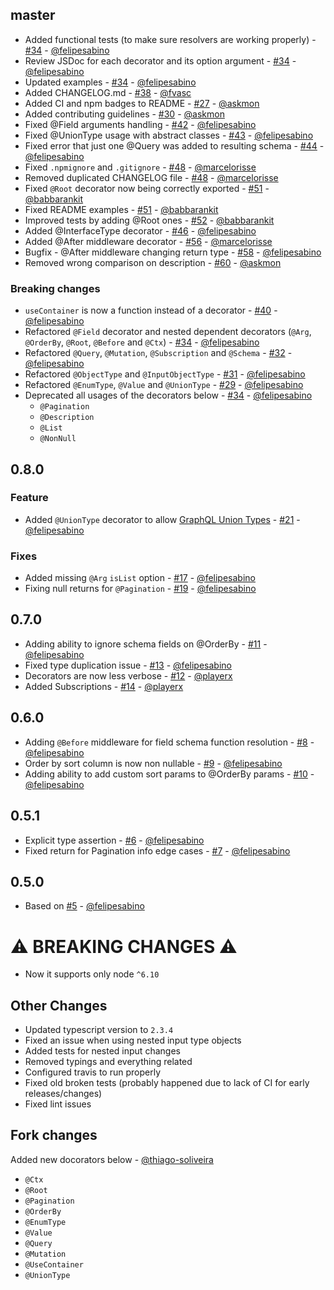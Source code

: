 ## master

- Added functional tests (to make sure resolvers are working properly) - [#34](https://github.com/indigotech/graphql-schema-decorator/pull/34) - [@felipesabino](https://github.com/felipesabino)
- Review JSDoc for each decorator and its option argument - [#34](https://github.com/indigotech/graphql-schema-decorator/pull/34) - [@felipesabino](https://github.com/felipesabino)
- Updated examples - [#34](https://github.com/indigotech/graphql-schema-decorator/pull/34) - [@felipesabino](https://github.com/felipesabino)
- Added CHANGELOG.md - [#38](https://github.com/indigotech/graphql-schema-decorator/pull/38) - [@fvasc](https://github.com/fvasc)
- Added CI and npm badges to README - [#27](https://github.com/indigotech/graphql-schema-decorator/pull/27) - [@askmon](https://github.com/askmon)
- Added contributing guidelines - [#30](https://github.com/indigotech/graphql-schema-decorator/pull/30) - [@askmon](https://github.com/askmon)
- Fixed @Field arguments handling - [#42](https://github.com/indigotech/graphql-schema-decorator/pull/42) - [@felipesabino](https://github.com/felipesabino)
- Fixed @UnionType usage with abstract classes - [#43](https://github.com/indigotech/graphql-schema-decorator/pull/43) - [@felipesabino](https://github.com/felipesabino)
- Fixed error that just one @Query was added to resulting schema - [#44](https://github.com/indigotech/graphql-schema-decorator/pull/44) - [@felipesabino](https://github.com/felipesabino)
- Fixed `.npmignore` and `.gitignore` - [#48](https://github.com/indigotech/graphql-schema-decorator/pull/48) - [@marcelorisse](https://github.com/marcelorisse)
- Removed duplicated CHANGELOG file - [#48](https://github.com/indigotech/graphql-schema-decorator/pull/48) - [@marcelorisse](https://github.com/marcelorisse)
- Fixed `@Root` decorator now being correctly exported - [#51](https://github.com/indigotech/graphql-schema-decorator/pull/51) - [@babbarankit](https://github.com/babbarankit)
- Fixed README examples - [#51](https://github.com/indigotech/graphql-schema-decorator/pull/51) - [@babbarankit](https://github.com/babbarankit)
- Improved tests by adding @Root ones - [#52](https://github.com/indigotech/graphql-schema-decorator/pull/52) - [@babbarankit](https://github.com/babbarankit)
- Added @InterfaceType decorator - [#46](https://github.com/indigotech/graphql-schema-decorator/pull/46) - [@felipesabino](https://github.com/felipesabino)
- Added @After middleware decorator - [#56](https://github.com/indigotech/graphql-schema-decorator/pull/56) - [@marcelorisse](https://github.com/marcelorisse)
- Bugfix - @After middleware changing return type - [#58](https://github.com/indigotech/graphql-schema-decorator/pull/58) - [@felipesabino](https://github.com/felipesabino)
- Removed wrong comparison on description - [#60](https://github.com/indigotech/graphql-schema-decorator/pull/60) - [@askmon](https://github.com/askmon)

### Breaking changes

- `useContainer` is now a function instead of a decorator - [#40](https://github.com/indigotech/graphql-schema-decorator/pull/40) - [@felipesabino](https://github.com/felipesabino)
- Refactored `@Field` decorator and nested dependent decorators (`@Arg`, `@OrderBy`, `@Root`, `@Before` and `@Ctx`) - [#34](https://github.com/indigotech/graphql-schema-decorator/pull/34) - [@felipesabino](https://github.com/felipesabino)
- Refactored `@Query`, `@Mutation`, `@Subscription` and `@Schema` - [#32](https://github.com/indigotech/graphql-schema-decorator/pull/32) - [@felipesabino](https://github.com/felipesabino)
- Refactored `@ObjectType` and `@InputObjectType` - [#31](https://github.com/indigotech/graphql-schema-decorator/pull/31) - [@felipesabino](https://github.com/felipesabino)
- Refactored `@EnumType`, `@Value` and `@UnionType` - [#29](https://github.com/indigotech/graphql-schema-decorator/pull/29) - [@felipesabino](https://github.com/felipesabino)
- Deprecated all usages of the decorators below - [#34](https://github.com/indigotech/graphql-schema-decorator/pull/34) - [@felipesabino](https://github.com/felipesabino)
  - `@Pagination`
  - `@Description`
  - `@List`
  - `@NonNull`

## 0.8.0

### Feature

- Added `@UnionType` decorator to allow [GraphQL Union Types](http://graphql.org/learn/schema/#union-types) - [#21](https://github.com/indigotech/graphql-schema-decorator/pull/21) - [@felipesabino](https://github.com/felipesabino)

### Fixes

- Added missing `@Arg` `isList` option - [#17](https://github.com/indigotech/graphql-schema-decorator/pull/17) - [@felipesabino](https://github.com/felipesabino)
- Fixing null returns for `@Pagination` - [#19](https://github.com/indigotech/graphql-schema-decorator/pull/19) - [@felipesabino](https://github.com/felipesabino)

## 0.7.0

- Adding ability to ignore schema fields on @OrderBy - [#11](https://github.com/indigotech/graphql-schema-decorator/pull/11) - [@felipesabino](https://github.com/felipesabino)
- Fixed type duplication issue - [#13](https://github.com/indigotech/graphql-schema-decorator/pull/13) - [@felipesabino](https://github.com/felipesabino)
- Decorators are now less verbose - [#12](https://github.com/indigotech/graphql-schema-decorator/pull/12) - [@playerx](https://github.com/playerx)
- Added Subscriptions - [#14](https://github.com/indigotech/graphql-schema-decorator/pull/14) - [@playerx ](https://github.com/playerx )

## 0.6.0

- Adding `@Before` middleware for field schema function resolution - [#8](https://github.com/indigotech/graphql-schema-decorator/pull/8) - [@felipesabino](https://github.com/felipesabino)
- Order by sort column is now non nullable - [#9](https://github.com/indigotech/graphql-schema-decorator/pull/9) - [@felipesabino](https://github.com/felipesabino)
- Adding ability to add custom sort params to @OrderBy params - [#10](https://github.com/indigotech/graphql-schema-decorator/pull/10) - [@felipesabino](https://github.com/felipesabino)

## 0.5.1

- Explicit type assertion - [#6](https://github.com/indigotech/graphql-schema-decorator/pull/6) - [@felipesabino](https://github.com/felipesabino)
- Fixed return for Pagination info edge cases - [#7](https://github.com/indigotech/graphql-schema-decorator/pull/7) - [@felipesabino](https://github.com/felipesabino)

## 0.5.0

- Based on [#5](https://github.com/indigotech/graphql-schema-decorator/pull/5) - [@felipesabino](https://github.com/felipesabino)

# ⚠️  BREAKING CHANGES ⚠️ 

- Now it supports only node `^6.10`

## Other Changes

- Updated typescript version to `2.3.4`
- Fixed an issue when using nested input type objects 
- Added tests for nested input changes
- Removed typings and everything related
- Configured travis to run properly
- Fixed old broken tests (probably happened due to lack of CI for early releases/changes)
- Fixed lint issues

## Fork changes

Added new docorators below - [@thiago-soliveira](https://github.com/thiago-soliveira)
- `@Ctx`
- `@Root`
- `@Pagination`
- `@OrderBy`
- `@EnumType`
- `@Value`
- `@Query`
- `@Mutation`
- `@UseContainer`
- `@UnionType` 
